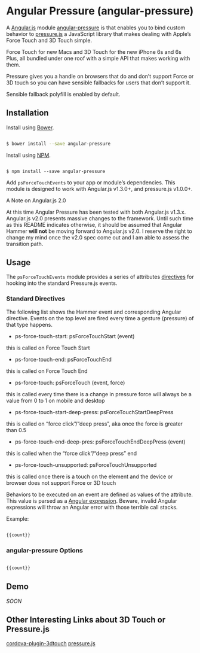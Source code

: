 # Angular Pressure (angular-pressure)

A [Angular.js](https://angularjs.org/) module [angular-pressure](https://github.com/thierryc/angular-pressure) is that enables you to bind custom behavior to [pressure.js](http://pressurejs.com/) a JavaScript library that makes dealing with Apple’s Force Touch and 3D Touch simple.

Force Touch for new Macs and 3D Touch for the new iPhone 6s and 6s Plus, all bundled under one roof with a simple API that makes working with them.

Pressure gives you a handle on browsers that do and don’t support Force or 3D touch so you can have sensible fallbacks for users that don’t support it.

Sensible fallback polyfill is enabled by default.

## Installation

Install using [Bower](http://bower.io/).

```bash 

$ bower install --save angular-pressure 

```

Install using [NPM](https://www.npmjs.com/).

```shell 

$ npm install --save angular-pressure 

```

Add `psForceTouchEvents` to your app or module’s dependencies. This module is designed to work with Angular.js v1.3.0+, and pressure.js v1.0.0+.

A Note on Angular.js 2.0

At this time Angular Pressure has been tested with both Angular.js v1.3.x. Angular.js v2.0 presents massive changes to the framework. Until such time as this README indicates otherwise, it should be assumed that Angular Hammer **will not** be moving forward to Angular.js v2.0. I reserve the right to change my mind once the v2.0 spec come out and I am able to assess the transition path.

## Usage

The `psForceTouchEvents` module provides a series of attributes [directives](https://docs.angularjs.org/guide/directive) for hooking into the standard Pressure.js events.

### Standard Directives

The following list shows the Hammer event and corresponding Angular directive. Events on the top level are fired every time a gesture (pressure) of that type happens.

  - ps-force-touch-start: psForceTouchStart (event)
  
  this is called on Force Touch Start

  - ps-force-touch-end: psForceTouchEnd
  
  this is called on Force Touch End

  - ps-force-touch: psForceTouch (event, force)
  
  this is called every time there is a change in pressure force will always be a value from 0 to 1 on mobile and desktop

  - ps-force-touch-start-deep-press: psForceTouchStartDeepPress
  
  this is called on “force click”/“deep press”, aka once the force is greater than 0.5

  - ps-force-touch-end-deep-pres: psForceTouchEndDeepPress (event)
  
  this is called when the “force click”/“deep press” end

  - ps-force-touch-unsupported: psForceTouchUnsupported 
  
  this is called once there is a touch on the element and the device or browser does not support Force or 3D touch

Behaviors to be executed on an event are defined as values of the attribute. This value is parsed as a [Angular expression](https://docs.angularjs.org/guide/expression). Beware, invalid Angular expressions will throw an Angular error with those terrible call stacks.

Example:

```html

{{count}}

```

### angular-pressure Options

```html

{{count}}

```

## Demo

_SOON_

## Other Interesting Links about 3D Touch or Pressure.js

[cordova-plugin-3dtouch](https://github.com/EddyVerbruggen/cordova-plugin-3dtouch) [pressure.js](http://pressurejs.com/)
